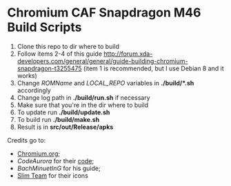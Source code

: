 # Chromium CAF Snapdragon M46 Build Scripts

1. Clone this repo to dir where to build
2. Follow items 2-4 of this guide http://forum.xda-developers.com/general/general/guide-building-chromium-snapdragon-t3255475
  (item 1 is recommended, but I use Debian 8 and it works)
3. Change *ROMName* and *LOCAL_REPO* variables in __./build/*.sh__ accordingly
4. Change log path in **./build/run.sh** if necessary
5. Make sure that you're in the dir where to build
6. To update run **./build/update.sh**
7. To build run **./build/make.sh**
8. Result is in **src/out/Release/apks**

Credits go to:
- [Chromium.org](https://www.chromium.org/);
- *CodeAurora* for their [code](https://codeaurora.org/cgit/quic/chrome4sdp/chromium/src?h=m46);
- *BachMinuetInG* for his guide;
- [Slim Team](https://github.com/SlimRoms) for their icons
